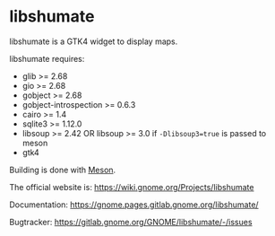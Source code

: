 libshumate
==========

libshumate is a GTK4 widget to display maps.

libshumate requires:

   * glib >= 2.68
   * gio >= 2.68
   * gobject >= 2.68
   * gobject-introspection >= 0.6.3
   * cairo >= 1.4
   * sqlite3 >= 1.12.0
   * libsoup >= 2.42 OR libsoup >= 3.0 if `-Dlibsoup3=true` is passed to meson
   * gtk4

Building is done with [Meson](https://mesonbuild.com).

The official website is:
   https://wiki.gnome.org/Projects/libshumate

Documentation:
   https://gnome.pages.gitlab.gnome.org/libshumate/

Bugtracker:
   https://gitlab.gnome.org/GNOME/libshumate/-/issues

